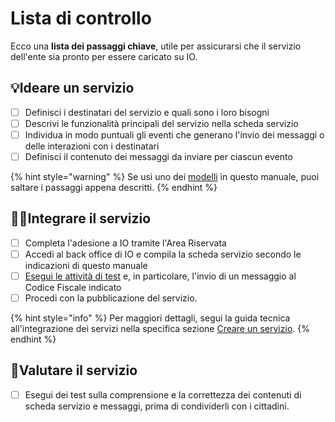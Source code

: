 # Lista di controllo

Ecco una **lista dei passaggi chiave**, utile per assicurarsi che il servizio dell'ente sia pronto per essere caricato su IO.

## :bulb:Ideare un servizio

* [ ] Definisci i destinatari del servizio e quali sono i loro bisogni
* [ ] Descrivi le funzionalità principali del servizio nella scheda servizio
* [ ] Individua in modo puntuali gli eventi che generano l'invio dei messaggi o delle interazioni con i destinatari
* [ ] Definisci il contenuto dei messaggi da inviare per ciascun evento

{% hint style="warning" %}
Se usi uno dei [modelli](broken-reference) in questo manuale, puoi saltare i passaggi appena descritti.&#x20;
{% endhint %}

## :technologist:Integrare il servizio

* [ ] Completa l'adesione a IO tramite l'Area Riservata
* [ ] Accedi al back office di IO e compila la scheda servizio secondo le indicazioni di questo manuale
* [ ] [Esegui le attività di test](http://127.0.0.1:5000/s/coSKRte21UjDBRWKLtEs/funzionalita/creare-un-servizio/visualizzare-un-servizio-in-test) e, in particolare, l'invio di un messaggio al Codice Fiscale indicato
* [ ] Procedi con la pubblicazione del servizio.

{% hint style="info" %}
Per maggiori dettagli, segui la guida tecnica all'integrazione dei servizi nella specifica sezione [Creare un servizio](http://127.0.0.1:5000/s/coSKRte21UjDBRWKLtEs/funzionalita/creare-un-servizio).
{% endhint %}

## :thinking:Valutare il servizio

* [ ] Esegui dei test sulla comprensione e la correttezza dei contenuti di scheda servizio e messaggi, prima di condividerli con i cittadini.&#x20;
